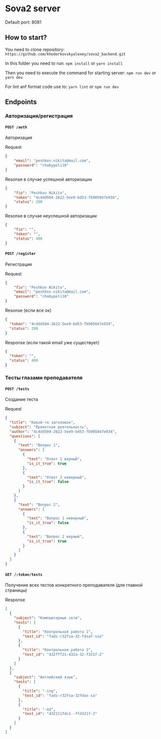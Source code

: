 # Sova2 server

Default port: 8081

## How to start?

You need to clone repository:
`https://github.com/khodorkovskyalexey/sova2_backend.git`

In this folder you need to run:
`npm install`
or
`yarn install`

Then you need to execute the command for starting server:
`npm run dev`
or
`yarn dev`

For lint anf format code use to:
`yarn lint`
or
`npm run dev`

## Endpoints

### Авторизация/регистрация

#### `POST /auth`
Авторизация

Request
```json
{
	"email": "peshkov.nikita@mail.com",
	"password": "chabypeli10"
}
```

Resonse в случае успешной авторизации
```json
{
	"fio": "Peshkov Nikita",
	"token": "4c4dd504-2622-5ee9-bd53-fb905047e934",
	"status": 200
}
```

Resonse в случае неуспешной авторизации
```json
{
	"fio": "",
	"token": "",
	"status": 400
}
```

#### `POST /register`
Регистрация

Request
```json
{
	"fio": "Peshkov Nikita",
	"email": "peshkov.nikita@mail.com",
	"password": "chabypeli10"
}
```

Resonse (если все ок)
```json
{
  "token": "4c4dd504-2622-5ee9-bd53-fb905047e934",
  "status": 200
}
```
Response (если такой email уже существует)
```json
{
  "token": "",
  "status": 400
}
```

### Тесты глазами преподавателя

#### `POST /tests`
Создание теста

Request
```json
{
  "title": "Какой-то заголовок",
  "subject": "Проектная деятельность",
  "author": "4c4dd504-2622-5ee9-bd53-fb905047e934",
  "questions": [
    {
      "text": "Вопрос 1",
      "answers": [
        {
          "text": "Ответ 1 верный",
          "is_it_true": true
        },
        {
          "text": "Ответ 2 неверный",
          "is_it_true": false
        }
      ]
    },
    {
      "text": "Вопрос 2",
      "answers": [
        {
          "text": "Вопрос 1 неверный",
          "is_it_true": false
        },
        {
          "text": "Вопрос 2 верный",
          "is_it_true": true
        }
      ]
    }
  ]
}
```

#### `GET /:token/tests`
Получение всех тестов конкретного преподавателя (для главной страницы)

Response
```json
[
  {
    "subject": "Компьютерные сети",
    "tests": [
      {
        "title": "Контрольная работа 1",
        "test_id": "fads-r32fsa-32-fdsaf-ssa"
      },
      {
        "title": "Контрольная работа 2",
        "test_id": "432fff21-432a-32-f321f-2"
      }
    ]
  },
  {
    "subject": "Английский язык",
    "tests": [
      {
        "title": "-ing",
        "test_id": "fads-r32fsa-32fdas-sa"
      },
      {
        "title": "-ed",
        "test_id": "432111fds1--ffd321f-2"
      }
    ]
  }
]
```
